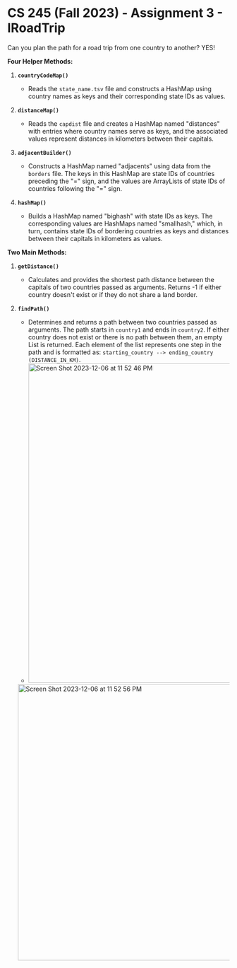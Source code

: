 # CS 245 (Fall 2023) - Assignment 3 - IRoadTrip

Can you plan the path for a road trip from one country to another? YES!

**Four Helper Methods:**

1. **`countryCodeMap()`**
   - Reads the `state_name.tsv` file and constructs a HashMap using country names as keys and their corresponding state IDs as values.

2. **`distanceMap()`**
   - Reads the `capdist` file and creates a HashMap named "distances" with entries where country names serve as keys, and the associated values represent distances in kilometers between their capitals.

3. **`adjacentBuilder()`**
   - Constructs a HashMap named "adjacents" using data from the `borders` file. The keys in this HashMap are state IDs of countries preceding the "=" sign, and the values are ArrayLists of state IDs of countries following the "=" sign.

4. **`hashMap()`**
   - Builds a HashMap named "bighash" with state IDs as keys. The corresponding values are HashMaps named "smallhash," which, in turn, contains state IDs of bordering countries as keys and distances between their capitals in kilometers as values.

**Two Main Methods:**

1. **`getDistance()`**
   - Calculates and provides the shortest path distance between the capitals of two countries passed as arguments. Returns -1 if either country doesn't exist or if they do not share a land border.

2. **`findPath()`**
   - Determines and returns a path between two countries passed as arguments. The path starts in `country1` and ends in `country2`. If either country does not exist or there is no path between them, an empty List is returned. Each element of the list represents one step in the path and is formatted as: `starting_country --> ending_country (DISTANCE_IN_KM)`.
   - <img width="723" alt="Screen Shot 2023-12-06 at 11 52 46 PM" src="https://github.com/Veomett/project-assignment-3-iroadtrip-uditimadan/assets/123421939/7425bb06-113c-49c8-a52e-9bf863e75cc6">
   <img width="625" alt="Screen Shot 2023-12-06 at 11 52 56 PM" src="https://github.com/Veomett/project-assignment-3-iroadtrip-uditimadan/assets/123421939/292d9295-b68c-4d9a-80b9-c8437f09ec0c">



